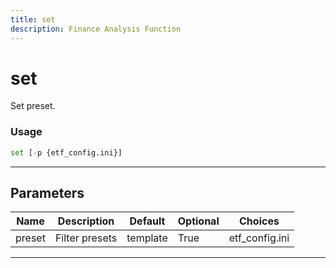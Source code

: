 ```yaml
---
title: set
description: Finance Analysis Function
---
```


# set

Set preset.

### Usage

```python
set [-p {etf_config.ini}]
```

---

## Parameters

| Name | Description | Default | Optional | Choices |
| ---- | ----------- | ------- | -------- | ------- |
| preset | Filter presets | template | True | etf_config.ini |

---
